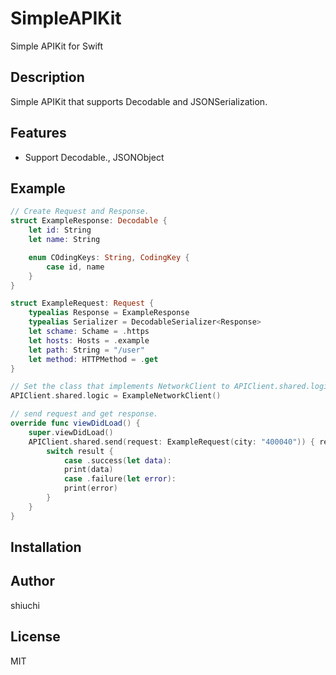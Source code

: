 # SimpleAPIKit
Simple APIKit for Swift

## Description
Simple APIKit that supports Decodable and JSONSerialization.

## Features
* Support Decodable., JSONObject

## Example

```swift
// Create Request and Response.
struct ExampleResponse: Decodable {
    let id: String
    let name: String

    enum COdingKeys: String, CodingKey {
        case id, name
    }
}

struct ExampleRequest: Request {
    typealias Response = ExampleResponse
    typealias Serializer = DecodableSerializer<Response>
    let schame: Schame = .https
    let hosts: Hosts = .example
    let path: String = "/user"
    let method: HTTPMethod = .get
}

// Set the class that implements NetworkClient to APIClient.shared.logic.
APIClient.shared.logic = ExampleNetworkClient()

// send request and get response.
override func viewDidLoad() {
    super.viewDidLoad()
    APIClient.shared.send(request: ExampleRequest(city: "400040")) { result in
        switch result {
            case .success(let data):
            print(data)
            case .failure(let error):
            print(error)
        }
    }
}
```

## Installation


## Author

shiuchi

## License

MIT
